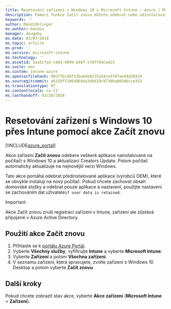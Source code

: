 ```yaml
---
title: Resetování zařízení s Windows 10 v Microsoft Intune – Azure | Microsoft Docs
description: Pomocí funkce Začít znovu můžete odebrat nebo odinstalovat aplikace z počítačů s Windows 10 s využitím Microsoft Intune.
keywords: ''
author: MandiOhlinger
ms.author: mandia
manager: dougeby
ms.date: 03/07/2018
ms.topic: article
ms.prod: ''
ms.service: microsoft-intune
ms.technology: ''
ms.assetid: 5aa5cfa3-c483-4099-b40f-578ff8dca425
ms.suite: ems
ms.custom: intune-azure
ms.openlocfilehash: 902ffbcd8f12ba6deb215a54ce378fae94d20426
ms.sourcegitcommit: e6319ff186d969da34bd19c9730ba003d6cce353
ms.translationtype: HT
ms.contentlocale: cs-CZ
ms.lasthandoff: 03/20/2018
---
```

# <a name="use-fresh-start-to-reset-windows-10-devices-with-intune"></a>Resetování zařízení s Windows 10 přes Intune pomocí akce Začít znovu


[!INCLUDE[azure_portal](./includes/azure_portal.md)]

Akce zařízení **Začít znovu** odebere veškeré aplikace nainstalované na počítači s Windows 10 a aktualizací Creators Update. Potom počítač automaticky aktualizuje na nejnovější verzi Windows.

Tato akce pomáhá odebrat předinstalované aplikace (výrobců OEM), které se obvykle instalují na nový počítač. Pokud chcete zachovat obsah domovské složky a odebrat pouze aplikace a nastavení, použijte nastavení se zachováním dat uživatele`if user data is retained`.

> [!IMPORTANT]
> Akce Začít znovu zruší registraci zařízení v Intune, zařízení ale zůstává připojené v Azure Active Directory.

## <a name="use-fresh-start"></a>Použití akce Začít znovu

1. Přihlaste se k [portálu Azure Portal](https://portal.azure.com).
2. Vyberte **Všechny služby**, vyfiltrujte **Intune** a vyberte **Microsoft Intune**.
3. Vyberte **Zařízení** a potom **Všechna zařízení**.
4. V seznamu zařízení, která spravujete, zvolte zařízení s Windows 10 Desktop a potom vyberte **Začít znovu**.

## <a name="next-steps"></a>Další kroky

Pokud chcete zobrazit stav akce, vyberte **Akce zařízení** (**Microsoft Intune** > **Zařízení**).
